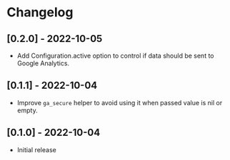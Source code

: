 # Changelog

## [0.2.0] - 2022-10-05

- Add Configuration.active option to control if data should
be sent to Google Analytics.

## [0.1.1] - 2022-10-04

- Improve `ga_secure` helper to avoid using it when passed
value is nil or empty.

## [0.1.0] - 2022-10-04

- Initial release

